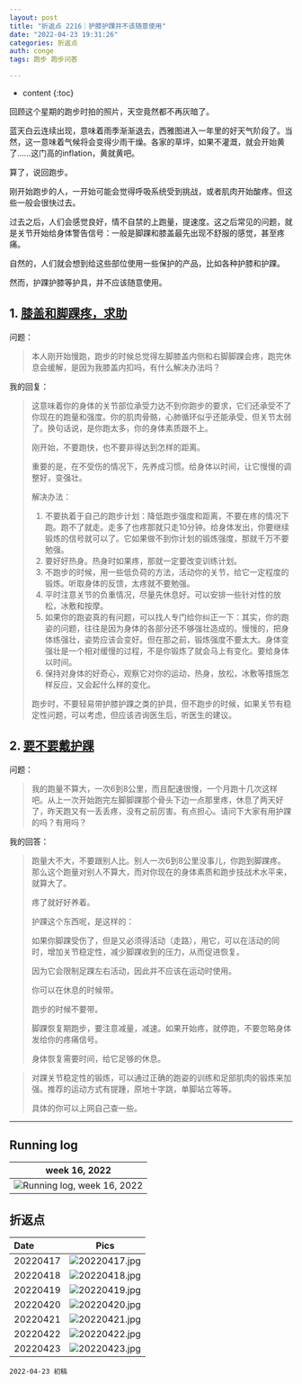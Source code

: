 ```yaml
---
layout: post
title: "折返点 2216｜护膝护踝并不该随意使用"
date: "2022-04-23 19:31:26"
categories: 折返点
auth: conge
tags: 跑步 跑步问答

---
```

* content
{:toc}

回顾这个星期的跑步时拍的照片，天空竟然都不再灰暗了。

蓝天白云连续出现，意味着雨季渐渐退去，西雅图进入一年里的好天气阶段了。当然，这一意味着气候将会变得少雨干燥。各家的草坪，如果不灌溉，就会开始黄了……这门高的inflation，黄就黄吧。

算了，说回跑步。

刚开始跑步的人，一开始可能会觉得呼吸系统受到挑战，或者肌肉开始酸疼。但这些一般会很快过去。

过去之后，人们会感觉良好，情不自禁的上跑量，提速度。这之后常见的问题，就是关节开始给身体警告信号：一般是脚踝和膝盖最先出现不舒服的感觉，甚至疼痛。

自然的，人们就会想到给这些部位使用一些保护的产品，比如各种护膝和护踝。

然而，护踝护膝等护具，并不应该随意使用。




## 1. [膝盖和脚踝疼，求助]( https://douc.cc/3C1I7R)

问题：

> 本人刚开始慢跑，跑步的时候总觉得左脚膝盖内侧和右脚脚踝会疼，跑完休息会缓解，是因为我膝盖内扣吗，有什么解决办法吗？

我的回复：

> 这意味着你的身体的关节部位承受力达不到你跑步的要求，它们还承受不了你现在的跑量和强度。你的肌肉骨骼，心肺循环似乎还能承受，但关节太弱了。换句话说，是你跑太多，你的身体素质跟不上。
>
> 刚开始，不要跑快，也不要非得达到怎样的距离。
>
> 重要的是，在不受伤的情况下，先养成习惯。给身体以时间，让它慢慢的调整好，变强壮。
>
> 解决办法：
>
> 1. 不要执着于自己的跑步计划：降低跑步强度和距离，不要在疼的情况下跑。跑不了就走。走多了也疼那就只走10分钟。给身体发出，你要继续锻炼的信号就可以了。它如果做不到你计划的锻炼强度，那就千万不要勉强。
> 2. 要好好热身。热身时如果疼，那就一定要改变训练计划。
> 3. 不跑步的时候，用一些低负荷的方法，活动你的关节，给它一定程度的锻炼。听取身体的反馈，太疼就不要勉强。
> 4. 平时注意关节的负重情况，尽量先休息好。可以安排一些针对性的放松，冰敷和按摩。
> 5. 如果你的跑姿真的有问题，可以找人专门给你纠正一下：其实，你的跑姿的问题，往往是因为身体的各部分还不够强壮造成的。慢慢的，把身体练强壮，姿势应该会变好。但在那之前，锻炼强度不要太大。身体变强壮是一个相对缓慢的过程，不是你锻炼了就会马上有变化。要给身体以时间。
> 6. 保持对身体的好奇心，观察它对你的运动，热身，放松，冰敷等措施怎样反应，又会起什么样的变化。
>
> 跑步时，不要轻易带护膝护踝之类的护具，但不跑步的时候，如果关节有稳定性问题，可以考虑，但应该咨询医生后，听医生的建议。

## 2. [要不要戴护踝]( https://douc.cc/0H6LtI)

问题：

> 我的跑量不算大，一次6到8公里，而且配速很慢，一个月跑十几次这样吧。从上一次开始跑完左脚脚踝那个骨头下边一点那里疼，休息了两天好了，昨天跑又有一丢丢疼，没有之前厉害。有点担心。请问下大家有用护踝的吗？有用吗？


我的回答：

> 跑量大不大，不要跟别人比。别人一次6到8公里没事儿，你跑到脚踝疼。那么这个跑量对别人不算大，而对你现在的身体素质和跑步技战术水平来，就算大了。
>
> 疼了就好好养着。
>
> 护踝这个东西呢，是这样的：
>
> 如果你脚踝受伤了，但是又必须得活动（走路），用它，可以在活动的同时，增加关节稳定性，减少脚踝收到的压力，从而促进恢复。
>
> 因为它会限制足踝左右活动，因此并不应该在运动时使用。
>
> 你可以在休息的时候带。
>
> 跑步的时候不要带。
>
> 脚踝恢复期跑步，要注意减量，减速。如果开始疼，就停跑，不要忽略身体发给你的疼痛信号。
>
> 身体恢复需要时间，给它足够的休息。

> 对踝关节稳定性的锻炼，可以通过正确的跑姿的训练和足部肌肉的锻炼来加强。推荐的运动方式有提踵，原地十字跳，单脚站立等等。
>
> 具体的你可以上网自己查一些。

----

## Running log

|week 16, 2022|
|:----:|
|![Running log, week 16, 2022](/assets/images/折返点/2022_wk16.png)|

## 折返点

|Date|Pics|
|:----|:----:|
|20220417|![20220417.jpg](/assets/images/折返点/20220417.jpg)  |
|20220418|![20220418.jpg](/assets/images/折返点/20220418.jpg)  |
|20220419|![20220419.jpg](/assets/images/折返点/20220419.jpg)  |
|20220420|![20220420.jpg](/assets/images/折返点/20220420.jpg)  |
|20220421|![20220421.jpg](/assets/images/折返点/20220421.jpg)  |
|20220422|![20220422.jpg](/assets/images/折返点/20220422.jpg)  |
|20220423|![20220423.jpg](/assets/images/折返点/20220423.jpg)  |


```
2022-04-23 初稿
```
